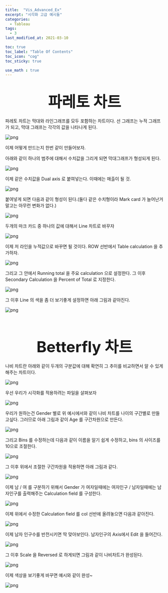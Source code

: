 ```yaml
---
title:  "Vis_Advanced_Ex"
excerpt: "시각화 고급 예시들"
categories:
  - Tableau
tags:
  - 3
last_modified_at: 2021-03-10

toc: true
toc_label: "Table Of Contents"
toc_icon: "cog"
toc_sticky: true

use_math : true
---
```


# <center><font size="20"> 파레토 차트 </font></center>

파레토 차트는 막대와 라인그래프를 모두 포함하는 차트이다. 선 그래프는 누적 그래프가 되고, 막대 그래프는 각각의 값을 나타나게 된다. 

![png](/assets/images/Tableau/18_1.PNG)

이제 어떻게 만드는지 한번 같이 만들어보자. 

아래와 같이 하나의 범주에 대해서 수치값을 그리게 되면 막대그래프가 형성되게 된다.

![png](/assets/images/Tableau/18_2.PNG)

이제 같은 수치값을 Dual axis 로 붙여넣는다. 이때에는 매출이 될 것.

![png](/assets/images/Tableau/18_3.PNG)

붙여넣게 되면 다음과 같이 형성이 된다.(둘다 같은 수치형이라 Mark card 가 늘어난거 말고는 아무런 변화가 없다.)

![png](/assets/images/Tableau/18_4.PNG)

두개의 마크 카드 중 하나의 값에 대해서 Line 차트로 바꾸자

![png](/assets/images/Tableau/18_5.PNG)

이제 저 라인을 누적값으로 바꾸면 될 것이다. ROW 선반에서 Table calculation 을 추가하자.

![png](/assets/images/Tableau/18_6.PNG)

그리고 그 안에서 Running total 을 주요 calculation 으로 설정한다. 그 이후 Secondary Calculation 을 Percent of Total 로 지정한다. 

![png](/assets/images/Tableau/18_7.PNG)

그 이후 Line 의 색을 좀 더 보기좋게 설정하면 아래 그림과 같아진다. 

![png](/assets/images/Tableau/18_8.PNG)

<BR>

# <center><font size="20"> Betterfly 차트</font></center>

나비 차트란 아래와 같이 두개의 구분값에 대해 확연히 그 추이를 비교하면서 알 수 있게 해주는 차트이다.

![png](/assets/images/Tableau/18_17.PNG)

우선 우리가 시각화를 적용하려는 파일을 살펴보자

![png](/assets/images/Tableau/18_9.PNG)

우리가 원하는건 Gender 별로 위 예시에서와 같이 나비 차트를 나이의 구간별로 만들고싶다.  그러므로 아래 그림과 같이 Age 를 구간차원으로 만든다. 

![png](/assets/images/Tableau/18_10.PNG)

그리고 Bins 를 수정하는데 다음과 같이 이름을 알기 쉽게 수정하고, bins 의 사이즈를 10으로 조절한다.

![png](/assets/images/Tableau/18_11.PNG)

그 이후 위에서 조절한 구간차원을 적용하면 아래 그림과 같다.

![png](/assets/images/Tableau/18_12.PNG)

이제 남 / 여 를 구분하기 위해서 Gender 가 여자일때에는 여자인구 / 남자일때에는 남자인구를 출력해주는 Calculation field 를 구성한다.

![png](/assets/images/Tableau/18_13.PNG)

이제 위에서 수정한 Calculation field 를 col 선반에 올려놓으면 다음과 같아진다. 

![png](/assets/images/Tableau/18_14.PNG)

이제 남자 인구수를 반전시키면 딱 맞아보인다. 남자인구의 Axis에서 Edit 을 들어간다. 

![png](/assets/images/Tableau/18_15.PNG)

그 이후 Scale 을 Reversed 로 하게되면 그림과 같이 나비차트가 완성된다.

![png](/assets/images/Tableau/18_16.PNG)

이제 색상을 보기좋게 바꾸면 예시와 같이 완성~

![png](/assets/images/Tableau/18_17.PNG)


